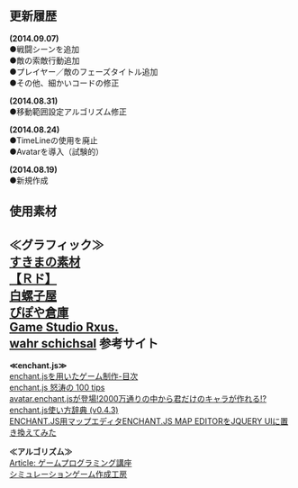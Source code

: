更新履歴
--------
**(2014.09.07)**  
●戦闘シーンを追加  
●敵の索敵行動追加  
●プレイヤー／敵のフェーズタイトル追加  
●その他、細かいコードの修正  

**(2014.08.31)**  
●移動範囲設定アルゴリズム修正  

**(2014.08.24)**  
●TimeLineの使用を廃止  
●Avatarを導入（試験的）  

**(2014.08.19)**  
●新規作成  

使用素材
--------
**≪グラフィック≫**  
[すきまの素材](http://wato5576.sukimakaze.com/)  
[【Ｒド】](http://www.geocities.co.jp/Milano-Cat/3319/)  
[白螺子屋](http://hi79.web.fc2.com/)  
[ぴぽや倉庫](http://piposozai.wiki.fc2.com/)  
[Game Studio Rxus.](http://rxus.digiweb.jp/)  
[wahr schichsal](http://xxwahrschicksalxx.web.fc2.com/top.html)
参考サイト
----------
**≪enchant.js≫**  
[enchant.jsを用いたゲーム制作-目次](http://blog.livedoor.jp/kamikaze_cyclone/archives/33044647.html)  
[enchant.js 怒涛の 100 tips](http://tmlife.net/programming/javascript/enchant-js-100-tips.html)  
[avatar.enchant.jsが登場!2000万通りの中から君だけのキャラが作れる!?](http://wise9.jp/archives/7060)  
[enchant.js使い方辞典 (v0.4.3)](http://www.openspc2.org/reibun/enchant.js/v0.4.3/)  
[ENCHANT.JS用マップエディタENCHANT.JS MAP EDITORをJQUERY UIに置き換えてみた](http://blog.simtter.com/enchantmapeditor%E3%82%92jquery-ui%E3%81%AB%E7%BD%AE%E3%81%8D%E6%8F%9B%E3%81%88%E3%81%A6%E3%81%BF%E3%81%9F/)  

**≪アルゴリズム≫**  
[Article: ゲームプログラミング講座](http://gumina.sakura.ne.jp/CREATION/OLD/MAKING/)  
[シミュレーションゲーム作成工房](http://www.jyouhoukaiseki.com/index.html)  
